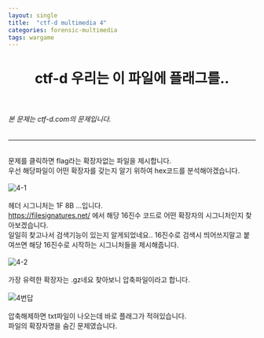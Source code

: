 ```yaml
---
layout: single
title:  "ctf-d multimedia 4"
categories: forensic-multimedia
tags: wargame
---
```



# <center>ctf-d 우리는 이 파일에 플래그를..</center><br>
###### 본 문제는 ctf-d.com의 문제입니다.<br>
---
<br>문제를 클릭하면 flag라는 확장자없는 파일을 제시합니다.
<br>우선 해당파일이 어떤 확장자를 갖는지 알기 위하여 hex코드를 분석해야겠습니다.
<br><br>
![4-1](https://user-images.githubusercontent.com/91110884/183000805-f3871437-1ead-4068-80db-f56a2afcd1b8.PNG)
<br>
<br>헤더 시그니처는 1F 8B ...입니다. 
<br> https://filesignatures.net/ 에서 해당 16진수 코드로 어떤 확장자의 시그니처인지 찾아보겠습니다.
<br> 일일히 찾고나서 검색기능이 있는지 알게되었네요.. 16진수로 검색시 띄어쓰지말고 붙여쓰면 해당 16진수로 시작하는 시그니처들을 제시해줍니다.
<br><br>
![4-2](https://user-images.githubusercontent.com/91110884/183000809-7a575d52-380d-4f46-b4fe-8eceb1e4d47e.PNG)
<br>
<br>가장 유력한 확장자는 .gz네요 찾아보니 압축파일이라고 합니다.
<br><br>
![4번답](https://user-images.githubusercontent.com/91110884/183000817-90252309-4799-4217-bc56-92e62bd83cb6.PNG)
<br>
<br>압축해제하면 txt파일이 나오는데 바로 플래그가 적혀있습니다.
<br>파일의 확장자명을 숨긴 문제였습니다.
